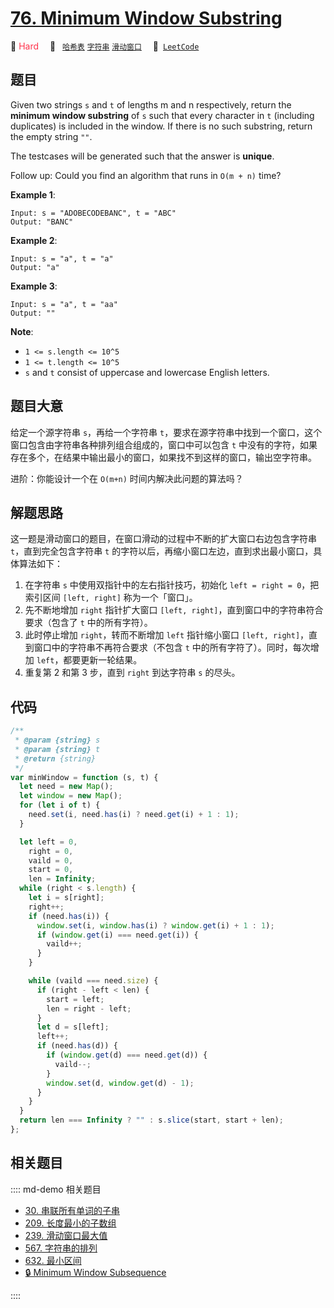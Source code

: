 # [76. Minimum Window Substring](https://leetcode.com/problems/minimum-window-substring/)

🔴 <font color=#ff334b>Hard</font>&emsp; 🔖&ensp; [`哈希表`](/leetcode/outline/tag/hash-table.md) [`字符串`](/leetcode/outline/tag/string.md) [`滑动窗口`](/leetcode/outline/tag/sliding-window.md)&emsp; 🔗&ensp;[`LeetCode`](https://leetcode.com/problems/minimum-window-substring/)

## 题目

Given two strings `s` and `t` of lengths m and n respectively, return the **minimum window substring** of `s` such that every character in `t` (including duplicates) is included in the window. If there is no such substring, return the empty string `""`.

The testcases will be generated such that the answer is **unique**.

Follow up: Could you find an algorithm that runs in `O(m + n)` time?

**Example 1**:

```
Input: s = "ADOBECODEBANC", t = "ABC"
Output: "BANC"
```

**Example 2**:

```
Input: s = "a", t = "a"
Output: "a"
```

**Example 3**:

```
Input: s = "a", t = "aa"
Output: ""
```

**Note**:

- `1 <= s.length <= 10^5`
- `1 <= t.length <= 10^5`
- `s` and `t` consist of uppercase and lowercase English letters.

## 题目大意

给定一个源字符串 `s`，再给一个字符串 `t`，要求在源字符串中找到一个窗口，这个窗口包含由字符串各种排列组合组成的，窗口中可以包含 `t` 中没有的字符，如果存在多个，在结果中输出最小的窗口，如果找不到这样的窗口，输出空字符串。

进阶：你能设计一个在 `O(m+n)` 时间内解决此问题的算法吗？

## 解题思路

这一题是滑动窗口的题目，在窗口滑动的过程中不断的扩大窗口右边包含字符串 `t`，直到完全包含字符串 `t` 的字符以后，再缩小窗口左边，直到求出最小窗口，具体算法如下：

1. 在字符串 `s` 中使用双指针中的左右指针技巧，初始化 `left = right = 0`，把索引区间 `[left, right]` 称为一个「窗口」。
2. 先不断地增加 `right` 指针扩大窗口 `[left, right]`，直到窗口中的字符串符合要求（包含了 `t` 中的所有字符）。
3. 此时停止增加 `right`，转而不断增加 `left` 指针缩小窗口 `[left, right]`，直到窗口中的字符串不再符合要求（不包含 `t` 中的所有字符了）。同时，每次增加 `left`，都要更新一轮结果。
4. 重复第 2 和第 3 步，直到 `right` 到达字符串 `s` 的尽头。

## 代码

```javascript
/**
 * @param {string} s
 * @param {string} t
 * @return {string}
 */
var minWindow = function (s, t) {
  let need = new Map();
  let window = new Map();
  for (let i of t) {
    need.set(i, need.has(i) ? need.get(i) + 1 : 1);
  }

  let left = 0,
    right = 0,
    vaild = 0,
    start = 0,
    len = Infinity;
  while (right < s.length) {
    let i = s[right];
    right++;
    if (need.has(i)) {
      window.set(i, window.has(i) ? window.get(i) + 1 : 1);
      if (window.get(i) === need.get(i)) {
        vaild++;
      }
    }

    while (vaild === need.size) {
      if (right - left < len) {
        start = left;
        len = right - left;
      }
      let d = s[left];
      left++;
      if (need.has(d)) {
        if (window.get(d) === need.get(d)) {
          vaild--;
        }
        window.set(d, window.get(d) - 1);
      }
    }
  }
  return len === Infinity ? "" : s.slice(start, start + len);
};
```

## 相关题目

:::: md-demo 相关题目

- [30. 串联所有单词的子串](https://leetcode.com/problems/substring-with-concatenation-of-all-words)
- [209. 长度最小的子数组](https://leetcode.com/problems/minimum-size-subarray-sum)
- [239. 滑动窗口最大值](https://leetcode.com/problems/sliding-window-maximum)
- [567. 字符串的排列](https://leetcode.com/problems/permutation-in-string)
- [632. 最小区间](https://leetcode.com/problems/smallest-range-covering-elements-from-k-lists)
- [🔒 Minimum Window Subsequence](https://leetcode.com/problems/minimum-window-subsequence)

::::
